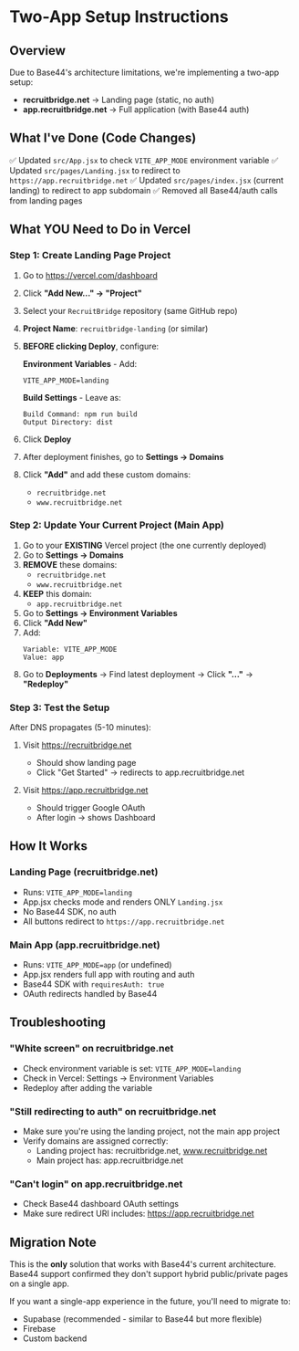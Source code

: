 # Two-App Setup Instructions

## Overview
Due to Base44's architecture limitations, we're implementing a two-app setup:
- **recruitbridge.net** → Landing page (static, no auth)
- **app.recruitbridge.net** → Full application (with Base44 auth)

## What I've Done (Code Changes)

✅ Updated `src/App.jsx` to check `VITE_APP_MODE` environment variable
✅ Updated `src/pages/Landing.jsx` to redirect to `https://app.recruitbridge.net`
✅ Updated `src/pages/index.jsx` (current landing) to redirect to app subdomain
✅ Removed all Base44/auth calls from landing pages

## What YOU Need to Do in Vercel

### Step 1: Create Landing Page Project

1. Go to https://vercel.com/dashboard
2. Click **"Add New..." → "Project"**
3. Select your `RecruitBridge` repository (same GitHub repo)
4. **Project Name**: `recruitbridge-landing` (or similar)
5. **BEFORE clicking Deploy**, configure:

   **Environment Variables** - Add:
   ```
   VITE_APP_MODE=landing
   ```

   **Build Settings** - Leave as:
   ```
   Build Command: npm run build
   Output Directory: dist
   ```

6. Click **Deploy**
7. After deployment finishes, go to **Settings → Domains**
8. Click **"Add"** and add these custom domains:
   - `recruitbridge.net`
   - `www.recruitbridge.net`

### Step 2: Update Your Current Project (Main App)

1. Go to your **EXISTING** Vercel project (the one currently deployed)
2. Go to **Settings → Domains**
3. **REMOVE** these domains:
   - `recruitbridge.net`
   - `www.recruitbridge.net`
4. **KEEP** this domain:
   - `app.recruitbridge.net`
5. Go to **Settings → Environment Variables**
6. Click **"Add New"**
7. Add:
   ```
   Variable: VITE_APP_MODE
   Value: app
   ```
8. Go to **Deployments** → Find latest deployment → Click **"..."** → **"Redeploy"**

### Step 3: Test the Setup

After DNS propagates (5-10 minutes):

1. Visit https://recruitbridge.net
   - Should show landing page
   - Click "Get Started" → redirects to app.recruitbridge.net

2. Visit https://app.recruitbridge.net
   - Should trigger Google OAuth
   - After login → shows Dashboard

## How It Works

### Landing Page (recruitbridge.net)
- Runs: `VITE_APP_MODE=landing`
- App.jsx checks mode and renders ONLY `Landing.jsx`
- No Base44 SDK, no auth
- All buttons redirect to `https://app.recruitbridge.net`

### Main App (app.recruitbridge.net)
- Runs: `VITE_APP_MODE=app` (or undefined)
- App.jsx renders full app with routing and auth
- Base44 SDK with `requiresAuth: true`
- OAuth redirects handled by Base44

## Troubleshooting

### "White screen" on recruitbridge.net
- Check environment variable is set: `VITE_APP_MODE=landing`
- Check in Vercel: Settings → Environment Variables
- Redeploy after adding the variable

### "Still redirecting to auth" on recruitbridge.net
- Make sure you're using the landing project, not the main app project
- Verify domains are assigned correctly:
  - Landing project has: recruitbridge.net, www.recruitbridge.net
  - Main project has: app.recruitbridge.net

### "Can't login" on app.recruitbridge.net
- Check Base44 dashboard OAuth settings
- Make sure redirect URI includes: https://app.recruitbridge.net

## Migration Note

This is the **only** solution that works with Base44's current architecture. Base44 support confirmed they don't support hybrid public/private pages on a single app.

If you want a single-app experience in the future, you'll need to migrate to:
- Supabase (recommended - similar to Base44 but more flexible)
- Firebase
- Custom backend
